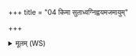 +++
title = "04 किमा सुताध्वग्निह्वयमजमायुम्"

+++
<details><summary>मूलम् (WS)</summary>

किमा सुताध्वग्निह्वयमजमायुं च निघ्नतीः ।  
विटिटिङ्गाः प्रतोदिनीर्नाशयामः सदान्वाः ॥ ५ ॥
</details>